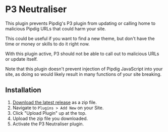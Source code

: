 # P3 Neutraliser

This plugin prevents Pipdig's P3 plugin from updating or calling home to malicious Pipdig URLs that could harm your site.

This could be useful if you want to find a new theme, but don't have the time or money or skills to do it right now.

With this plugin active, P3 should not be able to call out to malicious URLs or update itself.

Note that this plugin doesn't prevent injection of Pipdig JavaScript into your site, as doing so would likely result in many functions of your site breaking.

## Installation

1. [Download the latest release][release] as a zip file.
2. Navigate to `Plugins > Add New` on your Site.
3. Click "Upload Plugin" up at the top.
4. Upload the zip file you downloaded.
5. Activate the P3 Neutraliser plugin.

[release]: https://github.com/markjaquith/p3-neutraliser/releases/download/v1.0.0/p3-neutraliser-v1.0.0.zip